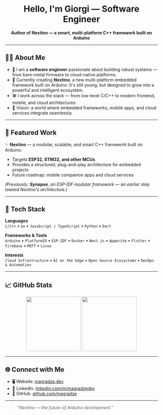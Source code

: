 <h1 align="center">Hello, I'm Giorgi — Software Engineer</h1>

<p align="center">
  <strong>Author of Nextino — a smart, multi-platform C++ framework built on Arduino</strong>
</p>

---

## 👨‍💻 About Me

- 🔧 I am a **software engineer** passionate about building robust systems — from bare-metal firmware to cloud-native platforms.  
- 🌱 Currently creating **Nextino**, a new multi-platform embedded framework built on Arduino. It's still young, but designed to grow into a powerful and intelligent ecosystem.  
- 🛠️ I work across the stack — from low-level C/C++ to modern frontend, mobile, and cloud architectures.  
- 🔭 Vision: a world where embedded frameworks, mobile apps, and cloud services integrate seamlessly.  

---

## 🧠 Featured Work

✨ **Nextino** — a modular, scalable, and smart C++ framework built on Arduino.  
   - Targets **ESP32, STM32, and other MCUs**  
   - Provides a structured, plug-and-play architecture for embedded projects  
   - Future roadmap: mobile companion apps and cloud services  

*(Previously: **Synapse**, an ESP-IDF modular framework — an earlier step toward Nextino's architecture.)*  

---

## 🔧 Tech Stack

**Languages**  
`C/C++` • `Go` • `JavaScript / TypeScript` • `Python` • `Dart`

**Frameworks & Tools**  
`Arduino` • `PlatformIO` • `ESP-IDF` • `Docker` • `Next.js` • `Appwrite` • `Flutter` • `Firebase` • `MQTT` • `Linux`

**Interests**  
`Cloud Infrastructure` • `AI on the Edge` • `Open Source Ecosystems` • `DevOps & Automation`

---

## 📈 GitHub Stats

<p align="center">
  <img src="https://github-readme-stats.vercel.app/api?username=magradze&show_icons=true&theme=github_dark&hide_border=true" height="180" />
  <img src="https://github-readme-stats.vercel.app/api/top-langs/?username=magradze&layout=compact&theme=github_dark&hide_border=true" height="180"/>
</p>

---

## 🌐 Connect with Me

- 🖥️ Website: [magradze.dev](https://magradze.dev) 
- 🔗 LinkedIn: [linkedin.com/in/magradzedev](https://www.linkedin.com/in/magradzedev/)  
- 📁 GitHub: [github.com/magradze](https://github.com/magradze)

---

> *“Nextino — the future of Arduino development.”*
